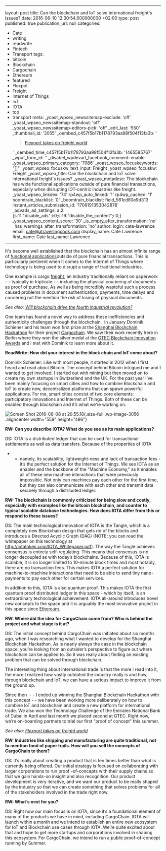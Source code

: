   - --
layout: post
title: Can the blockchain and IoT solve international freight's issues?
date: 2016-06-10 12:30:54.000000000 +02:00
type: post
published: true
publication_url: null
categories:
  - Cate
  - writing
  - readwrite
  - Fintech
  - Transport
tags:
  - bitcoin
  - Blockchain
  - Cargochain
  - Ethereum
  - featured
  - Flexpot
  - Freight
  - Internet of Things
  - IoT
  - IOTA
  - top
  - transport
meta:
  _yoast_wpseo_newssitemap-exclude: 'off'
  _yoast_wpseo_newssitemap-standout: 'off'
  _yoast_wpseo_newssitemap-editors-pick: 'off'
  _edit_last: '550'
  _thumbnail_id: '3055'
  _oembed_c457f5b17b1178793aa98f504f13fa3b: '<blockquote data-secret="AvV2RJPox6"
    class="wp-embedded-content"><a href="https://readwrite.com/2016/03/08/flexport-tackles-freight/">Flexport
    takes on freight world</a></blockquote><iframe class="wp-embedded-content" sandbox="allow-scripts"
    security="restricted" style="position: absolute; clip: rect(1px, 1px, 1px, 1px);"
    src="https://readwrite.com/2016/03/08/flexport-tackles-freight/embed/#?secret=AvV2RJPox6"
    data-secret="AvV2RJPox6" width="500" height="282" title="&#8220;Flexport takes
    on freight world&#8221; &#8212; ReadWrite" frameborder="0" marginwidth="0" marginheight="0"
    scrolling="no"></iframe>'
  _oembed_time_c457f5b17b1178793aa98f504f13fa3b: '1465585767'
  _wpuf_form_id: ''
  _disabel_wpdevart_facebook_comment: enable
  _yoast_wpseo_primary_category: '7086'
  _yoast_wpseo_focuskeywords: "[]"
  _yoast_wpseo_focuskw_text_input: Freight
  _yoast_wpseo_focuskw: Freight
  _yoast_wpseo_title: Can the blockchain and IoT solve international freight's issues?
  _yoast_wpseo_metadesc: The blockchain has wide functional applications outside of
    pure financial transactions, especially when disrupting IOT-centric industries
    like freight.
  _yoast_wpseo_linkdex: '74'
  rp4wp_auto_linked: '1'
  rp4wp_cached: '1'
  boomtrain_blacklist: '0'
  _boomtrain_blacklist: field_581cd80e9d313
  instant_articles_submission_id: '1706191353042878'
  _advads_ad_settings: a:2:{s:11:"disable_ads";i:0;s:19:"disable_the_content";i:0;}
  _yoast_wpseo_content_score: '30'
  _is_empty_after_transformation: 'no'
  _has_warnings_after_transformation: 'no'
author:
  login: cate-lawrence
  email: cate@atravellingcook.com
  display_name: Cate Lawrence
  first_name: Cate
  last_name: Lawrence
---
It's become well established that the blockchain has an almost infinite
range of [functional
applications](https://readwrite.com/2016/01/06/new-blockchain-applications/)outside
of pure financial transactions. This is particularly pertinent when it
comes to the Internet of Things where technology is being used to
disrupt a range of traditional industries.

One example is cargo
[freight](https://readwrite.com/2016/03/08/flexport-tackles-freight/),
an industry traditionally reliant on paperwork - - typically in
triplicate - - including the physical couriering of documents as proof
of purchase. As well as being incredibly wasteful such a process caused
problems in document authentication, payments, time delays and
couriering not the mention the risk of losing of physical documents.

*See also: [Will blockchain drive the fourth industrial
revolution?](https://readwrite.com/2016/05/09/blockhain-new-ir/)*

One team has found a novel way to address these inefficiencies and
authenticity challenges through the blockchain.  In January Dominik
Schiener and his team won first prize at the [Shanghai Blockchain
Hackathon](http://www.blockchainlabs.org/blockchain-hackthon-en/) for
their
project [Cargochain](https://github.com/domschiener/cargochain/tree/master/presentation).
We saw their work recently here in Berlin where they won the silver
medal at the [GTEC Blockchain Innovation
Awards](http://gtec.berlin/announcing-the-shortlist-for-the-gtec-blockchain-innovation-award/) and I
met with Dominik to learn more about it.

**ReadWrite: How did your interest in the block chain and IoT come
about?**

Dominik Schiener: Like with most people, it started in 2012 when I first
heard and read about Bitcoin. The concept behind Bitcoin intrigued me
and I wanted to get involved. I started out with mining but then moved
on to create my own startups in Switzerland and the UK. For the past
year I’ve been mainly focusing on smart cities and how to combine
Blockchain and IoT to create new, decentralized platforms that can spawn
powerful applications. For me, smart cities consist of two core
elements: participatory innovations and Internet of Things. Both of
these can be enabled through blockchain and it’s what we’re working on.

![Screen Shot 2016-06-08 at
20.55.18](rw-import/Screen-Shot-2016-06-08-at-20.55.18.jpg){.size-full
.wp-image-3056 .aligncenter width="559" height="496"}

**RW: Can you describe IOTA? What do you see as its main applications?**

DS: IOTA is a distributed ledger that can be used for transactional
settlements as well as data transfers. Because of the properties of IOTA
- - namely, its scalability, lightweight-ness and lack of transaction
fees - it’s the perfect solution for the Internet of Things. We see IOTA
as an enabler and the backbone of the "Machine Economy," as it enables
all of these new machine interactions that were previously impossible.
Not only can machines pay each other for the first time, but they can
also communicate with each other and transmit data securely through a
distributed ledger.

**RW: The blockchain is commonly criticized for being slow and costly,
especially with examples like the bitcoin blockchain, and counter to
typical scalable database technologies. How does IOTA differ from this
or respond to these issues?**

DS: The main technological innovation of IOTA is the Tangle, which is a
completely new Blockchain design that gets rid of the blocks and
introduces a Directed Acyclic Graph (DAG) (NOTE: you can read the
whitepaper on this technology at
<http://iotatoken.com/IOTA_Whitepaper.pdf>). The way the Tangle achieves
consensus is entirely self-regulating. This means that consensus is no
longer decoupled as with today’s blockchains. Because of this, IOTA is
scalable, it is no longer limited to 10-minute block times and most
notably, there are no transaction fees. This makes IOTA a perfect
solution for machine-to-machine interactions that need to be able to
send tiny nano-payments to pay each other for certain services.

In addition to this, IOTA is also quantum proof. This makes IOTA the
first quantum proof distributed ledger in this space - which by itself,
is an extraordinary technological achievement. IOTA all-around
introduces novel new concepts to the space and it is arguably the most
innovative project in this space since
[Ethereum](https://www.ethereum.org/).

**RW: Where did the idea for CargoChain come from? Who is behind the
project and what stage is it at?**

DS: The initial concept behind CargoChain was initiated about six months
ago, when I was researching what I wanted to develop for the Shanghai
Blockchain Hackathon. As is nearly always the case in the blockchain
space, you’re looking from an outsider’s perspective to figure out where
blockchain can be applied to. So it was really about finding an existing
problem that can be solved through blockchain.

The interesting thing about international trade is that the more I read
into it, the more I realized how vastly outdated the industry really is
and how, through blockchain and IoT, we can have a serious impact to
improve it from the ground up.

Since then  - - I ended up winning the Shanghai Blockchain Hackathon
with this concept - - we have been working more deliberately on how to
combine IoT and blockchain and create a new platform for international
trade. We also won the Technology Challenge of the Emirates National
Bank of Dubai in April and last month we placed second at GTEC. Right
now, we’re on-boarding partners to trial our first "proof of concept"
this summer.

*See also: [Flexport takes on freight
world](https://readwrite.com/2016/05/09/blockhain-new-ir/)*

**RW: Industries like shipping and manufacturing are quite traditional,
not to mention fond of paper trails. How will you sell the concepts of
CargoChain to them?**

DS: It’s really about creating a product that is ten times better than
what is currently being offered. Our initial strategy is focused on
collaborating with larger corporations to run proof -of-concepts with
their supply chains so that we gain hands-on insight and also
recognition. Our product development is very iterative, and we want our
product to be really shaped by the industry so that we can create
something that solves problems for all of the stakeholders involved in
the trade right now.

**RW: What’s next for you?**

DS: Right now our main focus is on IOTA, since it’s a foundational
element of many of the products we have in mind, including CargoChain.
IOTA will launch within a month and we intend to establish an entire new
ecosystem for IoT and Blockchain use cases through IOTA. We’re quite
excited about that and hope to get more startups and corporations
involved in shaping this ecosystem. For CargoChain, we intend to run a
public proof-of-concept running by Summer.
